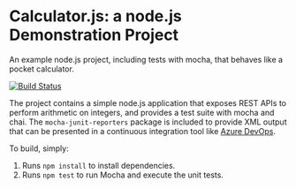 Calculator.js: a node.js Demonstration Project
==============================================
An example node.js project, including tests with mocha, that behaves like
a pocket calculator.


[![Build Status](https://dev.azure.com/mostafaabdelrazikibrahim/Setup%20your%20Azure%20Pipelines%20project/_apis/build/status/mostafa-abd-elrazik.calculator?branchName=master)](https://dev.azure.com/mostafaabdelrazikibrahim/Setup%20your%20Azure%20Pipelines%20project/_build/latest?definitionId=9&branchName=master)

The project contains a simple node.js application that exposes REST APIs
to perform arithmetic on integers, and provides a test suite with mocha
and chai.  The `mocha-junit-reporters` package is included to provide XML
output that can be presented in a continuous integration tool like
[Azure DevOps](https://azure.com/devops).

To build, simply:

1. Runs `npm install` to install dependencies.
2. Runs `npm test` to run Mocha and execute the unit tests.

